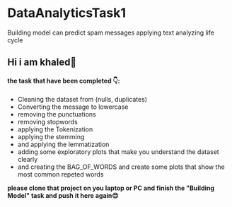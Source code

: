 # DataAnalyticsTask1
Building model can predict spam messages applying text analyzing life cycle
## Hi i am khaled👋
#### the task that have been completed 👇:
- Cleaning the dataset from (nulls, duplicates)
- Converting the message to lowercase
- removing the punctuations
- removing stopwords
- applying the Tokenization
- applying the stemming
- and applying the lemmatization
- adding some exploratory plots that make you understand the dataset clearly
- and creating the BAG_OF_WORDS and create some plots that show the most common repeted words

<b> please clone that project on you laptop or PC and finish the "Building Model" task and push it here again😊 </b>
